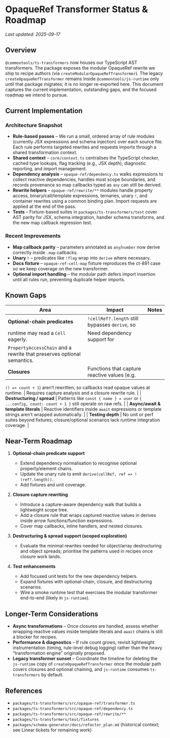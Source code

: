 # OpaqueRef Transformer Status & Roadmap

_Last updated: 2025-09-17_

## Overview

`@commontools/ts-transformers` now houses our TypeScript AST transformers. The
package exposes the modular OpaqueRef rewrite we ship to recipe authors (via
`createModularOpaqueRefTransformer`). The legacy
`createOpaqueRefTransformer` remains inside `@commontools/js-runtime` only until
that package migrates; it is no longer re-exported here. This document captures
the current implementation, outstanding gaps, and the focused roadmap we intend
to pursue.

## Current Implementation

### Architecture Snapshot

- **Rule-based passes** – We run a small, ordered array of rule modules (currently
  JSX expressions and schema injection) over each source file. Each rule
  performs targeted rewrites and requests imports through a shared transformation
  context.
- **Shared context** – `core/context.ts` centralises the TypeScript checker,
  cached type lookups, flag tracking (e.g., JSX depth), diagnostic reporting, and
  import management.
- **Dependency analysis** – `opaque-ref/dependency.ts` walks expressions to
  collect reactive dependencies, handles most scope boundaries, and records
  provenance so map callbacks typed as `any` can still be derived.
- **Rewrite helpers** – `opaque-ref/rewrite/**` modules handle property access,
  binary/call/template expressions, ternaries, unary `!`, and container rewrites
  using a common binding plan. Import requests are applied at the end of the
  pass.
- **Tests** – Fixture-based suites in `packages/ts-transformers/test` cover AST
  parity for JSX, schema integration, handler schema transforms, and the new map
  callback regression test.

### Recent Improvements

- **Map callback parity** – parameters annotated as `any`/`number` now derive
  correctly inside `.map` callbacks.
- **Unary `!`** – predicates like `!flag` wrap into `derive` where necessary.
- **Docs fixture** – `opaque-ref-cell-map` fixture reproduces the ct-891 case so
  we keep coverage on the new transformer.
- **Optional import handling** – the modular path defers import insertion until
  all rules run, preventing duplicate helper imports.

## Known Gaps

| Area | Impact | Notes |
| --- | --- | --- |
| **Optional-chain predicates** | `!cellRef?.length` still bypasses `derive`, so
  runtime may read a `Cell` eagerly. | Need dependency support for
  `PropertyAccessChain` and a rewrite that preserves optional semantics. |
| **Closures** | Functions that capture reactive values (e.g.
  `() => count + 1`) aren’t rewritten, so callbacks read opaque values at
  runtime. | Requires capture analysis and a closure rewrite rule. |
| **Destructuring / spread** | Patterns like `const { name } = user` or
  `{ ...config, count: count + 1 }` still operate on raw refs. |
| **Async/await & template literals** | Reactive identifiers inside
  `await` expressions or template strings aren’t wrapped automatically. |
| **Testing depth** | No unit or perf suites beyond fixtures; closure/optional
  scenarios lack runtime integration coverage. |

## Near-Term Roadmap

1. **Optional-chain predicate support**
   - Extend dependency normalisation to recognise optional property/element
     chains.
   - Update the unary rule to emit `derive(cellRef, ref => !(ref?.length))`.
   - Add fixtures and unit coverage.

2. **Closure capture rewriting**
   - Introduce a capture-aware dependency walk that builds a lightweight scope
     tree.
   - Add a closure rule that wraps captured reactive values in derives inside
     arrow functions/function expressions.
   - Cover map callbacks, inline handlers, and nested closures.

3. **Destructuring & spread support (scoped exploration)**
   - Evaluate the minimal rewrites needed for object/array destructuring and
     object spreads; prioritise the patterns used in recipes once closure work
     lands.

4. **Test enhancements**
   - Add focused unit tests for the new dependency helpers.
   - Expand fixtures with optional-chain, closure, and destructuring scenarios.
   - Wire a smoke runtime test that exercises the modular transformer end-to-end
     (likely in `js-runtime`).

## Longer-Term Considerations

- **Async transformations** – Once closures are handled, assess whether wrapping
  reactive values inside template literals and `await` chains is still a blocker
  for recipes.
- **Performance & diagnostics** – If rule count grows, revisit lightweight
  instrumentation (timing, rule-level debug logging) rather than the heavy
  “transformation engine” originally proposed.
- **Legacy transformer sunset** – Coordinate the timeline for deleting the
  `js-runtime` copy of `createOpaqueRefTransformer` once the modular path covers
  closures and optional chaining, and `js-runtime` consumes `ts-transformers`
  by default.

## References

- `packages/ts-transformers/src/opaque-ref/transformer.ts`
- `packages/ts-transformers/src/opaque-ref/dependency.ts`
- `packages/ts-transformers/src/opaque-ref/rewrite/**`
- `packages/ts-transformers/test/fixtures`
- `packages/schema-generator/docs/refactor_plan.md` (historical context; see
  Linear tickets for remaining work)
